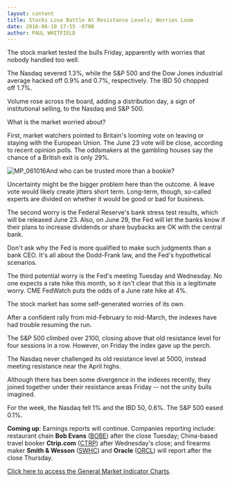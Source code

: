 ```yaml
---
layout: content
title: Stocks Lose Battle At Resistance Levels; Worries Loom
date: 2016-06-10 17:55 -0700
author: PAUL WHITFIELD
---
```






The stock market tested the bulls Friday, apparently with worries that nobody handled too well.


The Nasdaq severed 1.3%, while the S&P 500 and the Dow Jones industrial average hacked off 0.9% and 0.7%, respectively. The IBD 50 chopped off 1.7%.


Volume rose across the board, adding a distribution day, a sign of institutional selling, to the Nasdaq and S&P 500.


What is the market worried about?


First, market watchers pointed to Britain's looming vote on leaving or staying with the European Union. The June 23 vote will be close, according to recent opinion polls. The oddsmakers at the gambling houses say the chance of a British exit is only 29%.


![MP_061016](https://www.investors.com/wp-content/uploads/2016/06/MP_061016-217x300.jpg)And who can be trusted more than a bookie?


Uncertainty might be the bigger problem here than the outcome. A leave vote would likely create jitters short term. Long-term, though, so-called experts are divided on whether it would be good or bad for business.


The second worry is the Federal Reserve's bank stress test results, which will be released June 23. Also, on June 29, the Fed will let the banks know if their plans to increase dividends or share buybacks are OK with the central bank.


Don't ask why the Fed is more qualified to make such judgments than a bank CEO. It's all about the Dodd-Frank law, and the Fed's hypothetical scenarios.


The third potential worry is the Fed's meeting Tuesday and Wednesday. No one expects a rate hike this month, so it isn't clear that this is a legitimate worry. CME FedWatch puts the odds of a June rate hike at 4%.


The stock market has some self-generated worries of its own.


After a confident rally from mid-February to mid-March, the indexes have had trouble resuming the run.


The S&P 500 climbed over 2100, closing above that old resistance level for four sessions in a row. However, on Friday the index gave up the perch.


The Nasdaq never challenged its old resistance level at 5000, instead meeting resistance near the April highs.


Although there has been some divergence in the indexes recently, they joined together under their resistance areas Friday -- not the unity bulls imagined.


For the week, the Nasdaq fell 1% and the IBD 50, 0.6%. The S&P 500 eased 0.1%.


**Coming up**: Earnings reports will continue. Companies reporting include: restaurant chain **Bob Evans** ([BOBE](https://research.investors.com/quote.aspx?symbol=BOBE)) after the close Tuesday; China-based travel booker **Ctrip.com** ([CTRP](https://research.investors.com/quote.aspx?symbol=CTRP)) after Wednesday's close; and firearms maker **Smith & Wesson** ([SWHC](https://research.investors.com/quote.aspx?symbol=SWHC)) and **Oracle** ([ORCL](https://research.investors.com/quote.aspx?symbol=ORCL)) will report after the close Thursday.


[Click here to access the General Market Indicator Charts](https://www.investors.com/wp-content/uploads/2016/06/GMI.pdf).




